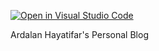 [![Open in Visual Studio Code](https://img.shields.io/badge/Open%20in-Visal%20Studio%20Code-blue?style=for-the-badge&logo=visualstudiocode)](https://open.vscode.dev/ardalanhayatifar/ardalanhayatifar.github.io)


Ardalan Hayatifar's Personal Blog